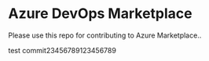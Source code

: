 # Azure DevOps Marketplace

Please use this repo for contributing to Azure Marketplace..

test commit23456789123456789

